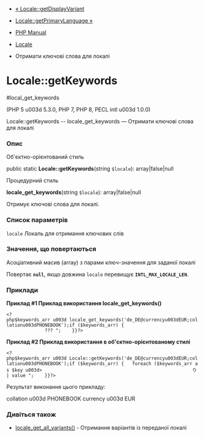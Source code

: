 - [« Locale::getDisplayVariant](locale.getdisplayvariant.md)
- [Locale::getPrimaryLanguage »](locale.getprimarylanguage.md)

- [PHP Manual](index.md)
- [Locale](class.locale.md)
- Отримати ключові слова для локалі

# Locale::getKeywords

#local_get_keywords

(PHP 5 u003d 5.3.0, PHP 7, PHP 8, PECL intl u003d 1.0.0)

Locale::getKeywords -- locale_get_keywords — Отримати ключові слова для
локалі

### Опис

Об'єктно-орієнтований стиль

public static **Locale::getKeywords**(string `$locale`):
array\|false\|null

Процедурний стиль

**locale_get_keywords**(string `$locale`): array\|false\|null

Отримує ключові слова для локалі.

### Список параметрів

`locale`
Локаль для отримання ключових слів

### Значення, що повертаються

Асоціативний масив (array) з парами ключ-значення для заданої локалі

Повертає **`null`**, якщо довжина `locale` перевищує
**`INTL_MAX_LOCALE_LEN`**.

### Приклади

**Приклад #1 Приклад використання **locale_get_keywords()****

`<?php$keywords_arr u003d locale_get_keywords('de_DE@currencyu003dEUR;collationu003dPHONEBOOK');if ($keywords_arr) {                                         ???
";    }}?> `

**Приклад #2 Приклад використання в об'єктно-орієнтованому стилі**

`<?php$keywords_arr u003d Locale::getKeywords('de_DE@currencyu003dEUR;collationu003dPHONEBOOK');if ($keywords_arr) {   foreach ($keywords_arr as $key u003d>                                                       り| value
";    }}?> `

Результат виконання цього прикладу:

collation u003d PHONEBOOK
currency u003d EUR

### Дивіться також

- [locale_get_all_variants()](locale.getallvariants.md) - Отримання
варіантів із переданої локалі
